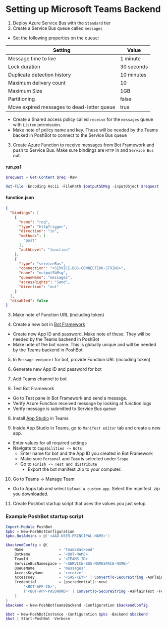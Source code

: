 
# Setting up Microsoft Teams Backend

1. Deploy Azure Service Bus with the `Standard` tier
2. Create a Service Bus queue called `messages`
  * Set the following properties on the queue:

| Setting | Value |
|---------|-------|
| Message time to live | 1 minute |
| Lock duration        | 30 seconds |
| Duplicate detection history | 10 minutes |
| Maximum delivery count | 10 |
| Maximum Size | 1GB |
| Partitioning | false |
| Move expired messages to dead-letter queue | true |



  * Create a Shared access policy called `receive` for the `messages` queue with `Listen` permission.
  * Make note of policy name and key. These will be needed by the Teams backed in PoshBot to connect to the Service Bus queue
3. Create Azure Function to receive messages from Bot Framework and push to Service Bus. Make sure bindings are `HTTP` in and `Service Bus` out.

#### run.ps1

```powershell
$request = Get-Content $req -Raw

Out-File -Encoding Ascii -FilePath $outputSbMsg -inputObject $request
```

#### function.json

```json
{
  "bindings": [
    {
      "name": "req",
      "type": "httpTrigger",
      "direction": "in",
      "methods": [
        "post"
      ],
      "authLevel": "function"
    },
    {
      "type": "serviceBus",
      "connection": "<SERVICE-BUS-CONNECTION-STRING>",
      "name": "outputSbMsg",
      "queueName": "messages",
      "accessRights": "Send",
      "direction": "out"
    }
  ],
  "disabled": false
}
```

3. Make note of Function URL (including token)

4. Create a new bot in [Bot Framework](https://dev.botframework.com/bots/new)
  * Create new App ID and password. Make note of these. They will be needed by the Teams backend in PoshBot
  * Make note of the bot name. This is globally unique and will be needed by the Teams backend in PoshBot

5. In `Message endpoint` for bot, provide Function URL (including token)

5. Generate new App ID and password for bot

6. Add Teams channel to bot

7. Test Bot Framework

  * Go to Test pane in Bot Framework and send a message.
  * Verify Azure Function received message by looking at function logs
  * Verify message is submitted to Service Bus queue

8. Install [App Studio](https://docs.microsoft.com/en-us/microsoftteams/platform/get-started/get-started-app-studio) in Teams

9. Inside App Studio in Teams, go to `Manifest editor` tab and create a new app.
  * Enter values for all required settings
  * Navigate to `Capabilities -> Bots`
    * Enter name for bot and the App ID you created in Bot Framework
    * Make sure `Personal` and `Team` is selected under `Scope`
    * Go to `Finish -> Test and distribute`
      * Export the bot manifest .zip to your computer.

10. Go to Teams -> Manage Team
  * Go to Apps tab and select `Upload a custom app`. Select the manifest .zip you downloaded.

11. Create Poshbot startup script that uses the values you just setup.

### Example PoshBot startup script

```powershell
Import-Module PoshBot
$pbc = New-PoshBotConfiguration
$pbc.BotAdmins = @('<AAD-USER-PRINCIPAL-NAME>')

$backendConfig = @{
    Name                = 'TeamsBackend'
    BotName             = '<BOT-NAME>'
    TeamId              = '<TEAMS-ID>'
    ServiceBusNamespace = '<SERVICE-BUS-NAMESPACE-NAME>'
    QueueName           = 'messages'
    AccessKeyName       = 'receive'
    AccessKey           = '<SAS-KEY>' | ConvertTo-SecureString -AsPlainText -Force
    Credential          = [pscredential]::new(
        '<BOT-APP-ID>',
        ('<BOT-APP-PASSWORD>' | ConvertTo-SecureString -AsPlainText -Force)
    )
}
$backend = New-PoshBotTeamsBackend -Configuration $backendConfig

$bot = New-PoshBotInstance -Configuration $pbc -Backend $backend
$bot | Start-PoshBot -Verbose
```
